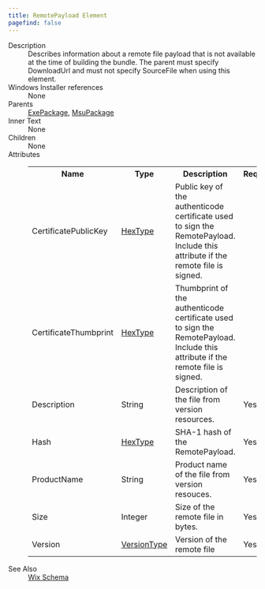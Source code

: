 ```yaml
---
title: RemotePayload Element
pagefind: false
---
```

<dl>
  <dt>Description</dt>
  <dd>Describes information about a remote file payload that is not available at the time of building the bundle.         The parent must specify DownloadUrl and must not specify SourceFile when using this element.</dd>
  <dt>Windows Installer references</dt>
  <dd>None</dd>
  <dt>Parents</dt>
  <dd>
    <a href="../exepackage/">ExePackage</a>, <a href="../msupackage/">MsuPackage</a></dd>
  <dt>Inner Text</dt>
  <dd>None</dd>
  <dt>Children</dt>
  <dd>None</dd>
  <dt>Attributes</dt>
  <dd>
    <table cellspacing="0" cellpadding="0" class="schema">
      <tr>
        <th width="15%">Name</th>
        <th width="15%">Type</th>
        <th width="65%">Description</th>
        <th width="15%">Required</th>
      </tr>
      <tr>
        <td>CertificatePublicKey</td>
        <td><a href="../simple_type_hextype/">HexType</a></td>
        <td>Public key of the authenticode certificate used to sign the RemotePayload.  Include this attribute if the remote file is signed.</td>
        <td>&nbsp;</td>
      </tr>
      <tr>
        <td>CertificateThumbprint</td>
        <td><a href="../simple_type_hextype/">HexType</a></td>
        <td>Thumbprint of the authenticode certificate used to sign the RemotePayload.  Include this attribute if the remote file is signed.</td>
        <td>&nbsp;</td>
      </tr>
      <tr>
        <td>Description</td>
        <td>String</td>
        <td>Description of the file from version resources.</td>
        <td>Yes</td>
      </tr>
      <tr>
        <td>Hash</td>
        <td><a href="../simple_type_hextype/">HexType</a></td>
        <td>SHA-1 hash of the RemotePayload.</td>
        <td>Yes</td>
      </tr>
      <tr>
        <td>ProductName</td>
        <td>String</td>
        <td>Product name of the file from version resouces.</td>
        <td>Yes</td>
      </tr>
      <tr>
        <td>Size</td>
        <td>Integer</td>
        <td>Size of the remote file in bytes.</td>
        <td>Yes</td>
      </tr>
      <tr>
        <td>Version</td>
        <td><a href="../simple_type_versiontype/">VersionType</a></td>
        <td>Version of the remote file</td>
        <td>Yes</td>
      </tr>
    </table>
  </dd>
  <dt>See Also</dt>
  <dd>
    <a href="../">Wix Schema</a>
  </dd>
</dl>
